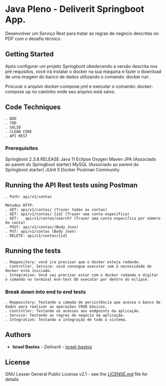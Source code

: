 # Java Pleno - Deliverit Springboot App.
Desenvolver um Serviço Rest para tratar as regras de negócio descritas no PDF com o desafio técnico.

## Getting Started
Após configurar um projeto Springboot obedecendo a versão descrita nos pré requisitos, você irá instalar o docker na sua máquina e fazer o download de uma imagem do banco de dados utilizando o comando: docker run <nome da imagem>. 

Procurar o arquivo docker-compose.yml e executar o comando: docker-compose up no caminho onde seu arquivo está salvo.  

## Code Techniques
    . DDD
    . TDD
    . SOLID
    . CLEAN CODE
    . API REST

### Prerequisites
Springboot 2.3.8.RELEASE
Java 11
Eclipse Oxygen
Maven
JPA 	(Associado ao parent do Springboot starter)
MySQL 	(Associado ao parent do Springboot starter)
JUnit 5
Docker
Postman Community

## Running the API Rest tests using Postman
	. Path: api/v1/contas
	
	Métodos HTTP:
	. GET: api/v1/contas/ (Trazer todas as contas)
	. GET: api/v1/contas/ {id} (Trazer uma conta específica)
	. GET:	 api/v1/contas/search? (Trazer uma conta específica por número da conta)
	. POST: api/v1/contas/(Body Json)
	. PUT: api/v1/contas (Body Json)
	. DELETE: api/v1/contas/{id}

## Running the tests
    . Reppository: você ira precisar que o docker esteja rodando.
    . Controller, Service: você consegue executar sem a necessidade do docker está iniciado.
    . Integration: Você vai precisar estar com o docker rodando e digitar o comando no terminal mvn-test OU executar por dentro do eclipse.

### Break down into end to end tests
    . Reppository: Testando a camada de persistência que acessa o banco de dados para realizar as operações CRUD básicos.
    . Controller: Testando os acessos aos endpoints da aplicação.
    . Service: Testando as regras de negócio da aplicação.
    . Integration: Testando a integração de todo o sistema.

## Authors
* **Israel Bastos** - *Deliverit* - [israel-bastos](https://github.com/israel-bastos)

## License
GNU Lesser General Public License v2.1  - see the [LICENSE.md](LICENSE) file for details
